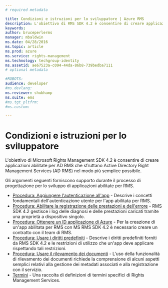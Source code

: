 ```yaml
---
# required metadata

title: Condizioni e istruzioni per lo sviluppatore | Azure RMS
description: L'obiettivo di RMS SDK 4.2 è consentire di creare applicazioni abilitate per AD RMS che sfruttano la protezione delle informazioni di AD RMS nel modo più semplice possibile.
keywords:
author: bruceperlerms
manager: mbaldwin
ms.date: 04/28/2016
ms.topic: article
ms.prod: azure
ms.service: rights-management
ms.technology: techgroup-identity
ms.assetid: ae67523a-c094-44da-86b8-739bedba7111
# optional metadata

#ROBOTS:
audience: developer
#ms.devlang:
ms.reviewer: shubhamp
ms.suite: ems
#ms.tgt_pltfrm:
#ms.custom:

---
```


# Condizioni e istruzioni per lo sviluppatore
L'obiettivo di Microsoft Rights Management SDK 4.2 è consentire di creare applicazioni abilitate per AD RMS che sfruttano Active Directory Right Management Services (AD RMS) nel modo più semplice possibile.

Gli argomenti seguenti forniscono supporto durante il processo di progettazione per lo sviluppo di applicazioni abilitate per RMS.

- [Procedura: Aggiungere l'autenticazione all'app](authentication-integration.md) - Descrive i concetti fondamentali dell'autenticazione utente per l'app abilitata per RMS.
- [Procedura: Abilitare la registrazione delle prestazioni e dell'errore](enabling-logging.md) - RMS SDK 4.2 gestisce i log delle diagnosi e delle prestazioni caricati tramite una proprietà a dispositivo singolo.
- [Procedura: Ottenere un ID applicazione di Azure](application-id.md) - Per la creazione di un'app abilitata per RMS con MS RMS SDK 4.2 è necessario creare un contratto con il team di RMS.
- [Procedura: Usare i diritti predefiniti](built-in-rights-usage-restriction-reference.md) - Descrive i diritti predefiniti forniti da RMS SDK 4.2 e le restrizioni di utilizzo che un'app deve applicare rispettando tali restrizioni.
- [Procedura: Usare il rilevamento dei documenti](how-to-use-document-tracking.md) - L'uso della funzionalità di rilevamento dei documenti richiede la comprensione di alcuni aspetti semplici relativi alla gestione dei metadati associati e alla registrazione con il servizio.
- [Termini](terms.md) - Una raccolta di definizioni di termini specifici di Rights Management Services.

 

 

 


<!--HONumber=Apr16_HO4-->


